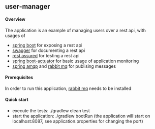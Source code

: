 ## user-manager

#### Overview ####

The application is an example of managing users over a rest api, with usages of
* [spring boot](http://projects.spring.io/spring-boot/) for exposing a rest api
* [swagger](http://swagger.io/) for documenting a rest api
* [rest assured](https://github.com/rest-assured/rest-assured) for testing a rest api
* [spring boot-actuator](https://github.com/spring-projects/spring-boot/tree/master/spring-boot-actuator) for basic usage of application monitoring 
* [spring amqp](http://docs.spring.io/spring-amqp/reference/htmlsingle/) and [rabbit mq](https://www.rabbitmq.com/) for publising messages

#### Prerequisites ####
In order to run this application, [rabbit mq](https://www.rabbitmq.com/download.html) needs to be installed

#### Quick start ####
* execute the tests: ./gradlew clean test
* start the application: ./gradlew bootRun (the application will start on localhost:8087, see application.properties for changing the port)
